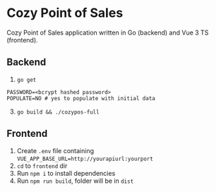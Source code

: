 # Cozy Point of Sales

Cozy Point of Sales application written in Go (backend) and Vue 3 TS (frontend).

## Backend
1. `go get`
```
PASSWORD=<bcrypt hashed password>
POPULATE=NO # yes to populate with initial data
```
3. `go build && ./cozypos-full`

## Frontend
1. Create `.env` file containing `VUE_APP_BASE_URL=http://yourapiurl:yourport`
2. `cd` to `frontend` dir
3. Run `npm i` to install dependencies
4. Run `npm run build`, folder will be in `dist`
